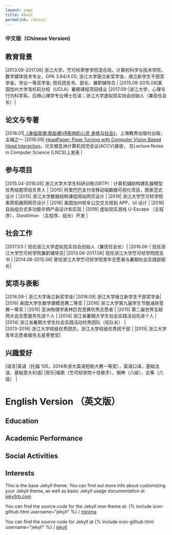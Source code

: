 ```yaml
---
layout: page
title: About
permalink: /about/
---
```


### **中文版（Chinese Version)**

## 教育背景

|2013.09-2017.06| 浙江大学，竺可桢荣誉学院混合班，计算机科学与技术学院，数字媒体技术专业，GPA 3.84/4.00; 浙江大学唐立新奖学金、唐立新学生干部奖学金、学业一等奖学金; 担任团支书、部长、兼职辅导员 |
|2015.08-2015.09|美国加州大学洛杉矶分校（UCLA）暑期课程项目结业
|2017.09-|浙江大学，心理与行为科学系，应用心理学专业博士在读；浙江大学虚拟现实协会创始人（兼现任会长）|


## 论文与专著

|2018.01|[《身临其境:那些被VR影响的心灵,身体与社会》](http://www.seph.com.cn/BookDetail.aspx?Id=806)，上海教育出版社出版，主编之一
|2016.09| [HeadPager: Page Turning with Computer Vision Based Head Interaction](https://link.springer.com/chapter/10.1007/978-3-319-54526-4_19)，论文被亚洲计算机视觉会议(ACCV)接收， 在Lecture Notes in Computer Science (LNCS)上发表 |


## 参与项目

|2015.04-2016.05| 浙江大学大学生科研训练(SRTP)：计算机辅助构建乳腺模型优秀结题项目负责人 |
|2015| 阿里巴巴支付宝移动端数据可视化项目，图表范式设计 |
|2015| 浙江大学数据结构课程网站网页设计 | 
|2016| 浙江大学竺可桢学院素质拓展网网页设计 |
|2016| 美国加州校车公交交叉规划 APP，UI 设计 |
|2016| 自由组合式多功能伞柄产品设计和实现 |
|2016| 虚拟现实游戏  U-Escape （主程序），DoraVmon （主程序、组长）开发 |

## 社会工作

|2017.03-| 现任浙江大学虚拟现实协会创始人（兼现任会长）| 
|2016.06-| 现任浙江大学竺可桢学院兼职辅导员| 
|2013.06-2017.06| 现任浙江大学竺可桢学院团支书 |
|2014.06-2015.06| 曾任浙江大学竺可桢学院青年志愿者与暑期社会实践部部长| 


## 奖项与表彰

|2016.09-| 浙江大学唐立新奖学金|
|2016.09| 浙江大学唐立新学生干部奖学金|
|2016| 美国大学生数学建模竞赛二等奖 |
|2016| 浙江大学第九届学生节能减排竞赛一等奖 |
|2015| 亚洲物理学奥林匹克竞赛优秀志愿者 |
|2015| 第二届世界互联网大会志愿服务先进个人 |
|2014| 浙江省暑期大学生社会实践活动先进个人 |
|2014| 浙江省暑期大学生社会实践活动优秀团队（任队长） |   
|2013-2016| 浙江大学校级优秀团员，浙江大学校级优秀团干部 |
|2015| 浙江大学青年志愿者服务五星荣誉奖|

## 兴趣爱好

|语言|英语（托福 105，2014年浙大英语短剧大赛一等奖），英语口译，基础法语，基础意大利语|
|音乐|唱歌（竺可桢学院十佳歌手），钢琴（八级），古筝（六级） |



# **English Version （英文版）**
## Education

## Academic Performance 

## Social Activities

## Interests 


This is the base Jekyll theme. You can find out more info about customizing your Jekyll theme, as well as basic Jekyll usage documentation at [jekyllrb.com](https://jekyllrb.com/)

You can find the source code for the Jekyll new theme at:
{% include icon-github.html username="jekyll" %} /
[minima](https://github.com/jekyll/minima)

You can find the source code for Jekyll at
{% include icon-github.html username="jekyll" %} /
[jekyll](https://github.com/jekyll/jekyll)


